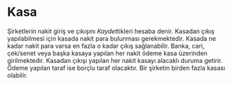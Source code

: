 
# Kasa

Şirketlerin nakit giriş ve çıkışını *Kaydet*tikleri hesaba denir. 
Kasadan çıkış yapılabilmesi için kasada nakit para bulunması gerekmektedir. 
Kasada ne kadar nakit para varsa en fazla o kadar çıkış sağlanabilir.
Banka, cari, çek/senet veya başka kasaya yapılan her nakit ödeme kasa üzerinden girilmektedir. 
Kasadan çıkışı yapılan her nakit kasayı alacaklı duruma getirir. 
Ödeme yapılan taraf ise borçlu taraf olacaktır. Bir şirketin birden fazla kasası olabilir.